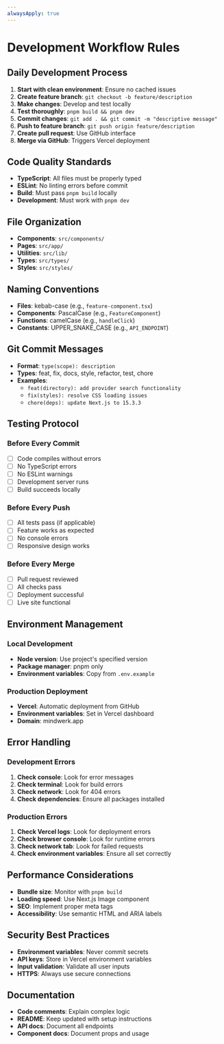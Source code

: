 ```yaml
---
alwaysApply: true
---
```


# Development Workflow Rules

## Daily Development Process

1. **Start with clean environment**: Ensure no cached issues
2. **Create feature branch**: `git checkout -b feature/description`
3. **Make changes**: Develop and test locally
4. **Test thoroughly**: `pnpm build && pnpm dev`
5. **Commit changes**: `git add . && git commit -m "descriptive message"`
6. **Push to feature branch**: `git push origin feature/description`
7. **Create pull request**: Use GitHub interface
8. **Merge via GitHub**: Triggers Vercel deployment

## Code Quality Standards

- **TypeScript**: All files must be properly typed
- **ESLint**: No linting errors before commit
- **Build**: Must pass `pnpm build` locally
- **Development**: Must work with `pnpm dev`

## File Organization

- **Components**: `src/components/`
- **Pages**: `src/app/`
- **Utilities**: `src/lib/`
- **Types**: `src/types/`
- **Styles**: `src/styles/`

## Naming Conventions

- **Files**: kebab-case (e.g., `feature-component.tsx`)
- **Components**: PascalCase (e.g., `FeatureComponent`)
- **Functions**: camelCase (e.g., `handleClick`)
- **Constants**: UPPER_SNAKE_CASE (e.g., `API_ENDPOINT`)

## Git Commit Messages

- **Format**: `type(scope): description`
- **Types**: feat, fix, docs, style, refactor, test, chore
- **Examples**:
  - `feat(directory): add provider search functionality`
  - `fix(styles): resolve CSS loading issues`
  - `chore(deps): update Next.js to 15.3.3`

## Testing Protocol

### Before Every Commit

- [ ] Code compiles without errors
- [ ] No TypeScript errors
- [ ] No ESLint warnings
- [ ] Development server runs
- [ ] Build succeeds locally

### Before Every Push

- [ ] All tests pass (if applicable)
- [ ] Feature works as expected
- [ ] No console errors
- [ ] Responsive design works

### Before Every Merge

- [ ] Pull request reviewed
- [ ] All checks pass
- [ ] Deployment successful
- [ ] Live site functional

## Environment Management

### Local Development

- **Node version**: Use project's specified version
- **Package manager**: pnpm only
- **Environment variables**: Copy from `.env.example`

### Production Deployment

- **Vercel**: Automatic deployment from GitHub
- **Environment variables**: Set in Vercel dashboard
- **Domain**: mindwerk.app

## Error Handling

### Development Errors

1. **Check console**: Look for error messages
2. **Check terminal**: Look for build errors
3. **Check network**: Look for 404 errors
4. **Check dependencies**: Ensure all packages installed

### Production Errors

1. **Check Vercel logs**: Look for deployment errors
2. **Check browser console**: Look for runtime errors
3. **Check network tab**: Look for failed requests
4. **Check environment variables**: Ensure all set correctly

## Performance Considerations

- **Bundle size**: Monitor with `pnpm build`
- **Loading speed**: Use Next.js Image component
- **SEO**: Implement proper meta tags
- **Accessibility**: Use semantic HTML and ARIA labels

## Security Best Practices

- **Environment variables**: Never commit secrets
- **API keys**: Store in Vercel environment variables
- **Input validation**: Validate all user inputs
- **HTTPS**: Always use secure connections

## Documentation

- **Code comments**: Explain complex logic
- **README**: Keep updated with setup instructions
- **API docs**: Document all endpoints
- **Component docs**: Document props and usage
